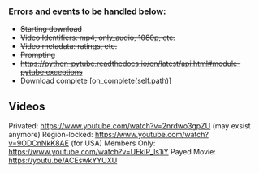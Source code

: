 ### Errors and events to be handled below:
- ~~Starting download~~
- ~~Video Identifiers: mp4, only_audio, 1080p, etc.~~
- ~~Video metadata: ratings, etc.~~
- ~~Prompting~~
- ~~https://python-pytube.readthedocs.io/en/latest/api.html#module-pytube.exceptions~~
- Download complete [on_complete(self.path)]


## Videos
Privated: https://www.youtube.com/watch?v=2nrdwo3gpZU (may exsist anymore)
Region-locked: https://www.youtube.com/watch?v=9ODCnNkK8AE (for USA)
Members Only: https://www.youtube.com/watch?v=UEkiP_ls1iY
Payed Movie: https://youtu.be/ACEswkYYUXU
